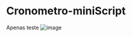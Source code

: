 # Cronometro-miniScript
Apenas teste
![image](https://user-images.githubusercontent.com/88322749/174491368-2c99d835-c89e-4326-9232-0e99fbfb0895.png)
